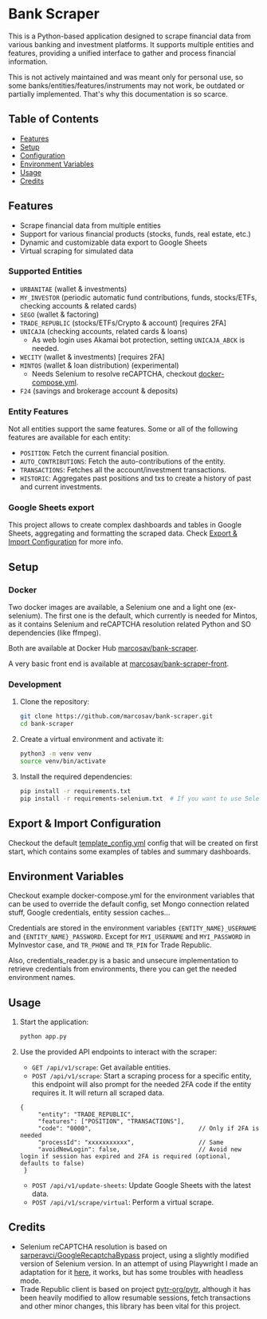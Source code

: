 # Bank Scraper

This is a Python-based application designed to scrape financial data from various banking and investment
platforms. It supports multiple entities and features, providing a unified interface to gather and process financial
information.

This is not actively maintained and was meant only for personal use, so some banks/entities/features/instruments may not
work, be outdated or partially implemented. That's why this documentation is so scarce.

## Table of Contents

- [Features](#features)
- [Setup](#setup)
- [Configuration](#configuration)
- [Environment Variables](#environment-variables)
- [Usage](#usage)
- [Credits](#credits)

## Features

- Scrape financial data from multiple entities
- Support for various financial products (stocks, funds, real estate, etc.)
- Dynamic and customizable data export to Google Sheets
- Virtual scraping for simulated data

### Supported Entities

- `URBANITAE` (wallet & investments)
- `MY_INVESTOR` (periodic automatic fund contributions, funds, stocks/ETFs, checking accounts & related cards)
- `SEGO` (wallet & factoring)
- `TRADE_REPUBLIC` (stocks/ETFs/Crypto & account) [requires 2FA]
- `UNICAJA` (checking accounts, related cards & loans)
    - As web login uses Akamai bot protection, setting `UNICAJA_ABCK` is needed.
- `WECITY` (wallet & investments) [requires 2FA]
- `MINTOS` (wallet & loan distribution) (experimental)
    - Needs Selenium to resolve reCAPTCHA, checkout [docker-compose.yml](docker-compose.yml).
- `F24` (savings and brokerage account & deposits)

### Entity Features

Not all entities support the same features. Some or all of the following features are available for each entity:

- `POSITION`: Fetch the current financial position.
- `AUTO_CONTRIBUTIONS`: Fetch the auto-contributions of the entity.
- `TRANSACTIONS`: Fetches all the account/investment transactions.
- `HISTORIC`: Aggregates past positions and txs to create a history of past and current investments.

### Google Sheets export

This project allows to create complex dashboards and tables in Google Sheets, aggregating and formatting the scraped
data. Check [Export & Import Configuration](#export--import-configuration) for more info.

## Setup

### Docker

Two docker images are available, a Selenium one and a light one (ex-selenium). The first one is the default, which
currently is
needed for Mintos, as it contains Selenium and reCAPTCHA resolution related Python and SO dependencies (like ffmpeg).

Both are available at Docker Hub [marcosav/bank-scraper](https://hub.docker.com/r/marcosav/bank-scraper).

A very basic front end is available
at [marcosav/bank-scraper-front](https://hub.docker.com/r/marcosav/bank-scraper-front).

### Development

1. Clone the repository:
    ```sh
    git clone https://github.com/marcosav/bank-scraper.git
    cd bank-scraper
    ```

2. Create a virtual environment and activate it:
    ```sh
    python3 -m venv venv
    source venv/bin/activate
    ```

3. Install the required dependencies:
    ```sh
    pip install -r requirements.txt
    pip install -r requirements-selenium.txt  # If you want to use Selenium for reCAPTCHA
    ```

## Export & Import Configuration

Checkout the default [template_config.yml](resources/template_config.yml) config that will be created on first start,
which contains some examples of tables and summary dashboards.

## Environment Variables

Checkout example docker-compose.yml for the environment variables that can be used to override the default config, set
Mongo connection related stuff, Google credentials, entity session caches...

Credentials are stored in the environment variables `{ENTITY_NAME}_USERNAME` and `{ENTITY_NAME}_PASSWORD`.
Except for `MYI_USERNAME` and `MYI_PASSWORD` in MyInvestor case, and `TR_PHONE` and `TR_PIN` for Trade Republic.

Also, credentials_reader.py is a basic and unsecure implementation to retrieve credentials from environments, there you
can get the needed environment names.

## Usage

1. Start the application:
    ```sh
    python app.py
    ```

2. Use the provided API endpoints to interact with the scraper:
    - `GET /api/v1/scrape`: Get available entities.
    - `POST /api/v1/scrape`: Start a scraping process for a specific entity, this endpoint will also prompt for the
      needed 2FA code if the entity requires it. It will return all scraped data.
   ```
   {
        "entity": "TRADE_REPUBLIC",
        "features": ["POSITION", "TRANSACTIONS"],
        "code": "0000",                              // Only if 2FA is needed
        "processId": "xxxxxxxxxxx",                  // Same
        "avoidNewLogin": false,                      // Avoid new login if session has expired and 2FA is required (optional, defaults to false)
    }
   ```
    - `POST /api/v1/update-sheets`: Update Google Sheets with the latest data.
    - `POST /api/v1/scrape/virtual`: Perform a virtual scrape.

## Credits

- Selenium reCAPTCHA resolution is based
  on [sarperavci/GoogleRecaptchaBypass](https://github.com/sarperavci/GoogleRecaptchaBypass/tree/selenium)
  project, using a slightly modified version of Selenium version. In an attempt of using Playwright I made an adaptation
  for
  it [here](bank-scraper/infrastructure/scrapers/mintos/recaptcha_solver_playwright.py), it works, but has some troubles
  with headless mode.
- Trade Republic client is based on project [pytr-org/pytr](https://github.com/pytr-org/pytr), although it has been
  heavily
  modified to allow resumable sessions, fetch transactions and other minor changes, this library has been vital for this
  project.